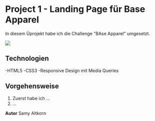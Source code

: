 # Project 1 - Landing Page für Base Apparel

In diesem Üprojekt habe ich die Challenge "BAse Apparel" umgesetzt.

![](./Starterkit/design/mobiule-design.jpg)


## Technologien
-HTML5
-CSS3
-Responsive Design mit Media Queries


## Vorgehensweise
1. Zuerst habe ich ...
2. ...

**Autor**
Samy Altkorn